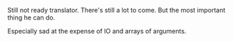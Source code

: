 Still not ready translator. There's still a lot to come. But the most important thing he can do.

Especially sad at the expense of IO and arrays of arguments.


